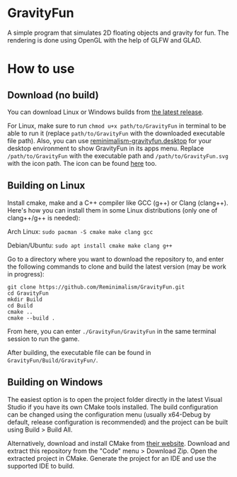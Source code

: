 # GravityFun

A simple program that simulates 2D floating objects and gravity for fun.
The rendering is done using OpenGL with the help of GLFW and GLAD.

# How to use

## Download (no build)

You can download Linux or Windows builds from [the latest release](https://github.com/Reminimalism/GravityFun/releases/latest).

For Linux, make sure to run `chmod u+x path/to/GravityFun`
in terminal to be able to run it (replace `path/to/GravityFun` with the downloaded executable file path).
Also, you can use [reminimalism-gravityfun.desktop](https://github.com/Reminimalism/GravityFun/blob/main/reminimalism-gravityfun.desktop)
for your desktop environment to show GravityFun in its apps menu.
Replace `/path/to/GravityFun` with the executable path and `/path/to/GravityFun.svg` with the icon path.
The icon can be found [here](https://github.com/Reminimalism/GravityFun/blob/main/icon/GravityFun.svg) too.

## Building on Linux

Install cmake, make and a C++ compiler like GCC (g++) or Clang (clang++).
Here's how you can install them in some Linux distributions (only one of clang++/g++ is needed):

Arch Linux: `sudo pacman -S cmake make clang gcc`

Debian/Ubuntu: `sudo apt install cmake make clang g++`

Go to a directory where you want to download the repository to,
and enter the following commands to clone and build the latest version (may be work in progress):

```
git clone https://github.com/Reminimalism/GravityFun.git
cd GravityFun
mkdir Build
cd Build
cmake ..
cmake --build .
```

From here, you can enter `./GravityFun/GravityFun` in the same terminal session to run the game.

After building, the executable file can be found in `GravityFun/Build/GravityFun/`.

## Building on Windows

The easiest option is to open the project folder directly in the latest Visual Studio if you have its own CMake tools installed.
The build configuration can be changed using the configuration menu (usually x64-Debug by default, release configuration is recommended) and the project can be built using Build > Build All.

Alternatively, download and install CMake from [their website](https://cmake.org/download/).
Download and extract this repository from the "Code" menu > Download Zip.
Open the extracted project in CMake.
Generate the project for an IDE and use the supported IDE to build.
